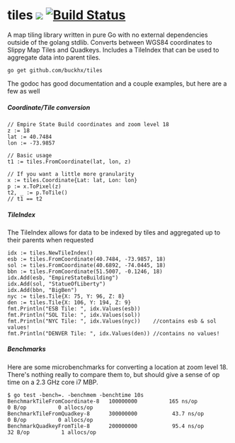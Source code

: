 # tiles [![](https://godoc.org/github.com/buckhx/tiles?status.svg)](https://godoc.org/github.com/buckhx/tiles) [![Build Status](https://travis-ci.org/buckhx/tiles.svg?branch=master)](https://travis-ci.org/buckhx/tiles)

A map tiling library written in pure Go with no external dependencies outside of the golang stdlib. Converts between WGS84 coordinates to Slippy Map Tiles and Quadkeys. Includes a TileIndex that can be used to aggregate data into parent tiles.

    go get github.com/buckhx/tiles

The godoc has good documentation and a couple examples, but here are a few as well

##### Coordinate/Tile conversion
```
// Empire State Build coordinates and zoom level 18
z := 18
lat := 40.7484
lon := -73.9857

// Basic usage
t1 := tiles.FromCoordinate(lat, lon, z)

// If you want a little more granularity
x := tiles.Coordinate{Lat: lat, Lon: lon}
p := x.ToPixel(z)
t2, _ := p.ToTile()
// t1 == t2
```

##### TileIndex
The TileIndex allows for data to be indexed by tiles and aggregated up to their parents when requested
```
idx := tiles.NewTileIndex()
esb := tiles.FromCoordinate(40.7484, -73.9857, 18)
sol := tiles.FromCoordinate(40.6892, -74.0445, 18)
bbn := tiles.FromCoordinate(51.5007, -0.1246, 18)
idx.Add(esb, "EmpireStateBuilding")
idx.Add(sol, "StatueOfLiberty")
idx.Add(bbn, "BigBen")
nyc := tiles.Tile{X: 75, Y: 96, Z: 8}
den := tiles.Tile{X: 106, Y: 194, Z: 9}
fmt.Println("ESB Tile: ", idx.Values(esb))
fmt.Println("SOL Tile: ", idx.Values(sol))
fmt.Println("NYC Tile: ", idx.Values(nyc))    //contains esb & sol values!
fmt.Println("DENVER Tile: ", idx.Values(den)) //contains no values!
```

##### Benchmarks

Here are some microbenchmarks for converting a location at zoom level 18. 
There's nothing really to compare them to, but should give a sense of op time on a 2.3 GHz core i7 MBP. 
```
$ go test -bench=. -benchmem -benchtime 10s
BenchmarkTileFromCoordinate-8	100000000	       165 ns/op	       0 B/op	       0 allocs/op
BenchmarkTileFromQuadkey-8   	300000000	        43.7 ns/op	       0 B/op	       0 allocs/op
BenchmarkQuadkeyFromTile-8   	200000000	        95.4 ns/op	      32 B/op	       1 allocs/op
```
